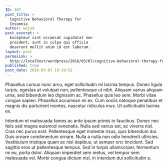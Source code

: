 ```yaml
---
ID: 307
post_title: >
  Cognitive Behavioral Therapy for
  Insomnia
author: wojod
post_excerpt: >
  Excepteur sint occaecat cupidatat non
  proident, sunt in culpa qui officia
  deserunt mollit anim id est laborum.
layout: post
permalink: >
  http://localhost/wordpress/2016/03/07/cognitive-behavioral-therapy-for-insomnia/
published: true
post_date: 2016-03-07 10:19:52
---
```

Phasellus cursus nunc arcu, eget sollicitudin mi lacinia tempus. Donec ligula turpis, egestas at volutpat non, pellentesque ut nibh. Aliquam varius aliquam urna, sed bibendum leo dignissim ac. Phasellus quis leo sem. Morbi vitae congue sapien. Phasellus accumsan mi ex. Cum sociis natoque penatibus et magnis dis parturient montes, nascetur ridiculus mus. Ut sollicitudin lacinia ex.

Interdum et malesuada fames ac ante ipsum primis in faucibus. Donec nec felis sed magna euismod venenatis. Nulla sed varius est, ac viverra nisl. Cras nec purus erat. Pellentesque eget molestie risus, quis bibendum dui. Duis ornare condimentum ornare. Nulla a nulla non odio hendrerit ultricies. Vestibulum tristique quam ac nisl dapibus, ut semper orci tincidunt. Sed sagittis eros ut pellentesque tempus. Sed in turpis ullamcorper, fermentum mi eu, porta dolor. Aliquam imperdiet sem metus, vel tempor sem malesuada vel. Morbi congue dictum nisl, in interdum dui sollicitudin a.